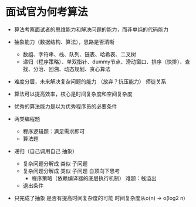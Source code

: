 # 面试官为何考算法
  - 算法考察面试者的思维能力和解决问题的能力，而非单纯的代码能力
  - 抽象能力（数据结构、算法），思路是否清晰
    - 数组、字符串、栈、队列、链表、哈希表、二叉树
    - 递归（程序策略）、单双指针、dummy节点、滑动窗口、排序（快排）、查找、分治、回溯、动态规划、贪心算法
  - 难度分层，未来解决复杂问题的能力 （放弃？抗压能力） 师徒关系
  - 算法可以提高效率，核心是时间复杂度和空间复杂度
  - 优秀的算法能力是以为优秀程序员的必要条件

- 两类编程题
  - 程序逻辑题：满足需求即可
  - 算法题
 
- 递归（自己调用自己 抽象）
  - 复杂问题分解成 类似 子问题 
  - 复杂问题分解成 类似 子问题 自顶向下思考
    - 程序策略（依赖编译器的底层执行机制） 难题：栈溢出
  - 退出条件

- 只完成了抽象 是否有提高时间复杂度的可能
  时间复杂度从o(n) -> o(log2 n)
